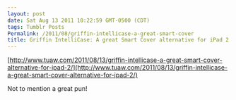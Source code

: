 ```yaml
---
layout: post
date: Sat Aug 13 2011 10:22:59 GMT-0500 (CDT)
tags: Tumblr Posts
Permalink: /2011/08/griffin-intellicase-a-great-smart-cover
title: Griffin IntelliCase: A great Smart Cover alternative for iPad 2
---
```


[http://www.tuaw.com/2011/08/13/griffin-intellicase-a-great-smart-cover-alternative-for-ipad-2/](http://www.tuaw.com/2011/08/13/griffin-intellicase-a-great-smart-cover-alternative-for-ipad-2/)

Not to mention a great pun!
